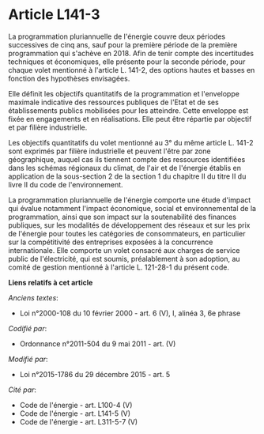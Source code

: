 # Article L141-3

La programmation pluriannuelle de l'énergie couvre deux périodes successives de cinq ans, sauf pour la première période de la
première programmation qui s'achève en 2018. Afin de tenir compte des incertitudes techniques et économiques, elle présente
pour la seconde période, pour chaque volet mentionné à l'article L. 141-2, des options hautes et basses en fonction des
hypothèses envisagées. 

Elle définit les objectifs quantitatifs de la programmation et l'enveloppe maximale indicative des ressources publiques de
l'Etat et de ses établissements publics mobilisées pour les atteindre. Cette enveloppe est fixée en engagements et en
réalisations. Elle peut être répartie par objectif et par filière industrielle. 

Les objectifs quantitatifs du volet mentionné au 3° du même article L. 141-2 sont exprimés par filière industrielle et
peuvent l'être par zone géographique, auquel cas ils tiennent compte des ressources identifiées dans les schémas régionaux du
climat, de l'air et de l'énergie établis en application de la sous-section 2 de la section 1 du chapitre II du titre II du
livre II du code de l'environnement. 

La programmation pluriannuelle de l'énergie comporte une étude d'impact qui évalue notamment l'impact économique, social et
environnemental de la programmation, ainsi que son impact sur la soutenabilité des finances publiques, sur les modalités de
développement des réseaux et sur les prix de l'énergie pour toutes les catégories de consommateurs, en particulier sur la
compétitivité des entreprises exposées à la concurrence internationale. Elle comporte un volet consacré aux charges de
service public de l'électricité, qui est soumis, préalablement à son adoption, au comité de gestion mentionné à l'article L.
121-28-1 du présent code.

**Liens relatifs à cet article**

_Anciens textes_:

  - Loi n°2000-108 du 10 février 2000 - art. 6 (V), I, alinéa 3, 6e phrase

_Codifié par_:

  - Ordonnance n°2011-504 du 9 mai 2011 - art. (V)

_Modifié par_:

  - Loi n°2015-1786 du 29 décembre 2015 - art. 5

_Cité par_:

  - Code de l'énergie - art. L100-4 (V)
  - Code de l'énergie - art. L141-5 (V)
  - Code de l'énergie - art. L311-5-7 (V)

